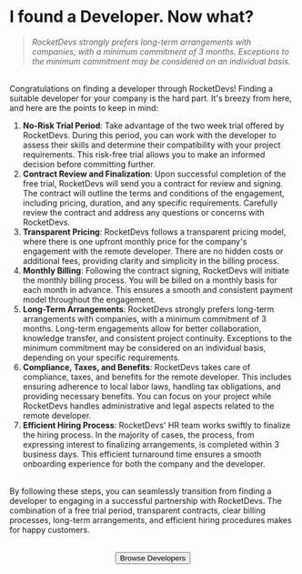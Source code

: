 # I found a Developer. Now what?
> *RocketDevs strongly prefers long-term arrangements with companies, with a minimum commitment of 3 months. Exceptions to the minimum commitment may be considered on an individual basis.*  

<br>Congratulations on finding a developer through RocketDevs! Finding a suitable developer for your company is the hard part. It's breezy from here, and here are the points to keep in mind:  

1. **No-Risk Trial Period**: Take advantage of the two week trial offered by RocketDevs. During this period, you can work with the developer to assess their skills and determine their compatibility with your project requirements. This risk-free trial allows you to make an informed decision before committing further.
2. **Contract Review and Finalization**: Upon successful completion of the free trial, RocketDevs will send you a contract for review and signing. The contract will outline the terms and conditions of the engagement, including pricing, duration, and any specific requirements. Carefully review the contract and address any questions or concerns with RocketDevs.
3. **Transparent Pricing**: RocketDevs follows a transparent pricing model, where there is one upfront monthly price for the company's engagement with the remote developer. There are no hidden costs or additional fees, providing clarity and simplicity in the billing process.
4. **Monthly Billing**: Following the contract signing, RocketDevs will initiate the monthly billing process. You will be billed on a monthly basis for each month in advance. This ensures a smooth and consistent payment model throughout the engagement.
5. **Long-Term Arrangements**: RocketDevs strongly prefers long-term arrangements with companies, with a minimum commitment of 3 months. Long-term engagements allow for better collaboration, knowledge transfer, and consistent project continuity. Exceptions to the minimum commitment may be considered on an individual basis, depending on your specific requirements.
6. **Compliance, Taxes, and Benefits**: RocketDevs takes care of compliance, taxes, and benefits for the remote developer. This includes ensuring adherence to local labor laws, handling tax obligations, and providing necessary benefits. You can focus on your project while RocketDevs handles administrative and legal aspects related to the remote developer.
7. **Efficient Hiring Process**: RocketDevs' HR team works swiftly to finalize the hiring process. In the majority of cases, the process, from expressing interest to finalizing arrangements, is completed within 3 business days. This efficient turnaround time ensures a smooth onboarding experience for both the company and the developer.  

<br>By following these steps, you can seamlessly transition from finding a developer to engaging in a successful partnership with RocketDevs. The combination of a free trial period, transparent contracts, clear billing processes, long-term arrangements, and efficient hiring procedures makes for happy customers.

<br>

<div align="center">
    <button type="button" class="md-button md-button--primary" onclick="window.location.href = 'https://rocketdevs.com/browse';"> Browse Developers</button>
</div>
